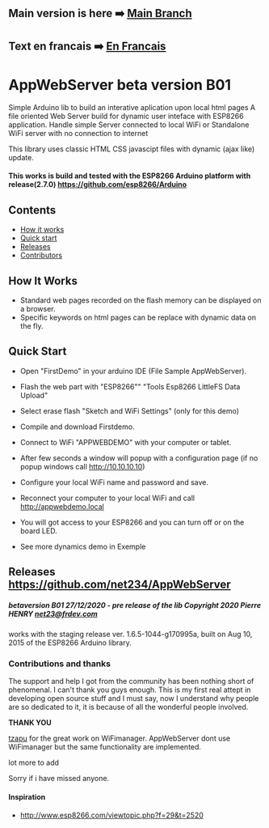 ## Main version is here :arrow_right: [Main Branch](https://github.com/net234/AppWebServer)
## Text en francais :arrow_right: [En Francais](LISEZMOI.md)

# AppWebServer beta version B01

Simple Arduino lib to build an interative aplication upon local html pages
A file oriented Web Server build for dynamic user inteface with ESP8266 application.
Handle simple Server connected to local WiFi or Standalone WiFi server with no connection to internet</P>
This library uses classic HTML CSS javascipt files with dynamic (ajax like) update.

#### This works is build and tested with the ESP8266 Arduino platform with release(2.7.0) https://github.com/esp8266/Arduino

## Contents
 - [How it works](#how-it-works)
 - [Quick start](#quick-start)
 - [Releases](#releases)
 - [Contributors](#Contributors)


## How It Works
- Standard web pages recorded on the flash memory can be displayed on a browser.
- Specific keywords on html pages can be replace with dynamic data on the fly.

## Quick Start
- Open "FirstDemo" in your arduino IDE (File Sample AppWebServer).
- Flash the web part with "ESP8266"" "Tools Esp8266 LittleFS Data Upload"
- Select erase flash "Sketch and WiFi Settings" (only for this demo) 
- Compile and download Firstdemo.

- Connect to WiFi "APPWEBDEMO" with your computer or tablet.
- After few seconds a window will popup with a configuration page (if no popup windows call http://10.10.10.10)
- Configure your local WiFi name and password and save.
- Reconnect your computer to your local WiFi and call  http://appwebdemo.local
- You will got access to your ESP8266 and you can turn off or on the board LED.
- See more dynamics demo in Exemple


## Releases https://github.com/net234/AppWebServer
##### betaversion B01  27/12/2020 - pre release of the lib Copyright 2020 Pierre HENRY net23@frdev.com 


works with the staging release ver. 1.6.5-1044-g170995a, built on Aug 10, 2015 of the ESP8266 Arduino library.


### Contributions and thanks
The support and help I got from the community has been nothing short of phenomenal. I can't thank you guys enough. This is my first real attept in developing open source stuff and I must say, now I understand why people are so dedicated to it, it is because of all the wonderful people involved.

__THANK YOU__

[tzapu](https://github.com/tzapu/WiFiManager) for the great work on WiFimanager.  AppWebServer dont use WiFimanager but the same functionality are implemented.

lot more to add

Sorry if i have missed anyone.

#### Inspiration
- http://www.esp8266.com/viewtopic.php?f=29&t=2520
